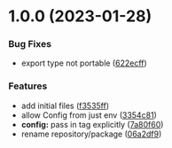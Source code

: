 # 1.0.0 (2023-01-28)


### Bug Fixes

* export type not portable ([622ecff](https://github.com/tstelzer/effect-kitchensink/commit/622ecff1dd43c9750f05fe9b29e975974ce9d615))


### Features

* add initial files ([f3535ff](https://github.com/tstelzer/effect-kitchensink/commit/f3535ffe0fb6ce006d2a766ea4872e61b3f86844))
* allow Config from just env ([3354c81](https://github.com/tstelzer/effect-kitchensink/commit/3354c81d230924c15f12b812c3ed379c3034b828))
* **config:** pass in tag explicitly ([7a80f60](https://github.com/tstelzer/effect-kitchensink/commit/7a80f600d55cd78d743597271f7f439e5af701d5))
* rename repository/package ([06a2df9](https://github.com/tstelzer/effect-kitchensink/commit/06a2df9139a0e92f29578b340bd4934df08f6b00))
